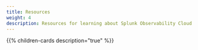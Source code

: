 ```yaml
---
title: Resources
weight: 4
description: Resources for learning about Splunk Observability Cloud
---
```


{{% children-cards description="true" %}}
